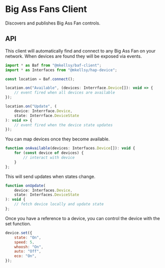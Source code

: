 # Big Ass Fans Client

Discovers and publishes Big Ass Fan controls.

## API

This client will automatically find and connect to any Big Ass Fan on your network. When devices are found they will be exposed via events.

```js
import * as Baf from "@mkellsy/baf-client";
import * as Interfaces from "@mkellsy/hap-device";

const location = Baf.connect();

location.on("Available", (devices: Interrface.Device[]): void => {
    // event fired when all devices are available
});

location.on("Update", (
    device: Interrface.Device,
    state: Interrface.DeviceState
): void => {
    // event fired when the device state updates
});
```

You can map devices once they become available.

```js
function onAvailable(devices: Interfaces.Device[]): void {
    for (const device of devices) {
        // interact with device
    }
};
```

This will send updates when states change.

```js
function onUpdate(
    device: Interfaces.Device,
    state: Interfaces.DeviceState
): void {
    // fetch device locally and update state
};
```

Once you have a reference to a device, you can control the device with the set function.

```js
device.set({
    state: "On",
    speed: 5,
    whoosh: "On",
    auto: "Off",
    eco: "On",
});
```
